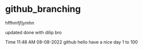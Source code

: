 # github_branching
hffhmfjfjymhn

updated done with dilip bro


Time 11:48 AM 08-08-2022
github
hello 
have a nice day
1 to 100
